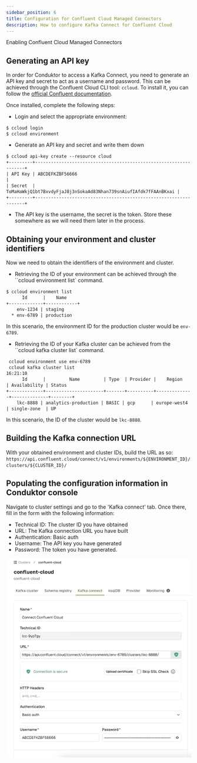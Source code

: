 ```yaml
---
sidebar_position: 6
title: Configuration for Confluent Cloud Managed Connectors
description: How to configure Kafka Connect for Confluent Cloud
---
```


Enabling Confluent Cloud Managed Connectors

## Generating an API key
In order for Conduktor to access a Kafka Connect, you need to generate an API key and secret to act as a username and password. This can be achieved through the Confluent Cloud CLI tool: `ccloud`. To install it, you can follow the [official Confluent documentation](https://docs.confluent.io/ccloud-cli/current/install.html).


Once installed, complete the following steps:
- Login and select the appropriate environment:
```text
$ ccloud login
$ ccloud environment
```
- Generate an API key and secret and write them down
```text
$ ccloud api-key create --resource cloud
+---------+------------------------------------------------------------------+
| API Key | ABCDEFKZBF56666                                                  |
| Secret  | ToMaHaWkjQ1bt7BxvdyFjaJ8j3nSokaAd83Nhan739snAiufIAfdk7fFAAnBKxai |
+---------+------------------------------------------------------------------+
```
- The API key is the username, the secret is the token. Store these somewhere as we will need them later in the process.

## Obtaining your environment and cluster identifiers
Now we need to obtain the identifiers of the environment and cluster.
- Retrieving the ID of your environment can be achieved through the ``ccloud environment list` command.
```
$ ccloud environment list                                                                     
      Id      |    Name
+-------------+------------+
    env-1234 | staging
  * env-6789 | production
```
In this scenario, the environment ID for the production cluster would be `env-6789`.
- Retrieving the ID of your Kafka cluster can be achieved from the ``ccloud kafka cluster list` command.
```
 ccloud environment use env-6789
 ccloud kafka cluster list                                                                    16:21:10
      Id      |         Name         | Type  | Provider |    Region    | Availability | Status
+-------------+----------------------+-------+----------+--------------+--------------+--------+
    lkc-8888 | analytics-production | BASIC | gcp      | europe-west4 | single-zone  | UP
```

In this scenario, the ID of the cluster would be `lkc-8888`.

## Building the Kafka connection URL
With your obtained environment and cluster IDs, build the URL as so:
`https://api.confluent.cloud/connect/v1/environments/${ENVIRONMENT_ID}/clusters/${CLUSTER_ID}/`

## Populating the configuration information in Conduktor console
Navigate to cluster settings and go to the 'Kafka connect' tab. Once there, fill in the form with the following information:
- Technical ID: The cluster ID you have obtained
- URL: The Kafka connection URL you have built
- Authentication: Basic auth
- Username: The API key you have generated
- Password: The token you have generated.

![Configuration in Console](assets/confluent-cloud-configuration.png)

